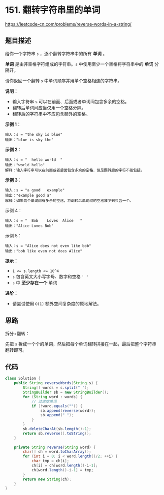 # 151. 翻转字符串里的单词

https://leetcode-cn.com/problems/reverse-words-in-a-string/

## 题目描述

给你一个字符串 `s` ，逐个翻转字符串中的所有 **单词** 。

**单词** 是由非空格字符组成的字符串。`s` 中使用至少一个空格将字符串中的 **单词** 分隔开。

请你返回一个翻转 `s` 中单词顺序并用单个空格相连的字符串。

**说明：**

* 输入字符串 `s` 可以在前面、后面或者单词间包含多余的空格。
* 翻转后单词间应当仅用一个空格分隔。
* 翻转后的字符串中不应包含额外的空格。



**示例 1：**

```
输入：s = "the sky is blue"
输出："blue is sky the"
```

**示例 2：**

```
输入：s = "  hello world  "
输出："world hello"
解释：输入字符串可以在前面或者后面包含多余的空格，但是翻转后的字符不能包括。
```

**示例 3：**

```
输入：s = "a good   example"
输出："example good a"
解释：如果两个单词间有多余的空格，将翻转后单词间的空格减少到只含一个。
```

示例 4：

```
输入：s = "  Bob    Loves  Alice   "
输出："Alice Loves Bob"
```

示例 5：

```
输入：s = "Alice does not even like bob"
输出："bob like even not does Alice"
```



**提示：**

* `1 <= s.length <= 10^4`
* `s` 包含英文大小写字母、数字和空格 `' '`
* `s` 中 **至少存在一个** 单词



**进阶：**

* 请尝试使用 `O(1)` 额外空间复杂度的原地解法。



## 思路

拆分+翻转：

先把 `s` 拆成一个个的单词，然后把每个单词翻转拼接在一起，最后把整个字符串翻转即可。



## 代码

```java
class Solution {
    public String reverseWords(String s) {
        String[] words = s.split(" ");
        StringBuilder sb = new StringBuilder();
        for (String word : words) {
            // 过滤空单词
            if (!word.equals("")) {
                sb.append(reverse(word));
                sb.append(" ");
            }
        }
        sb.deleteCharAt(sb.length()-1);
        return sb.reverse().toString();
    }
    
    private String reverse(String word) {
        char[] ch = word.toCharArray();
        for (int i = 0; i < word.length()/2; ++i) {
            char tmp = ch[i];
            ch[i] = ch[word.length()-i-1];
            ch[word.length()-i-1] = tmp;
        }
        return new String(ch);
    }
}
```


